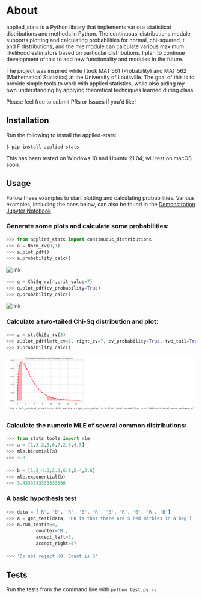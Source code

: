 # About

applied_stats is a Python library that implements various statistical distributions and methods in Python. The continuous_distributions module supports plotting and calculating probabilities for normal, chi-squared, t, and F distributions, and the mle module can calculate various maximum likelihood estimators based on particular distributions. I plan to continue development of this to add new functionality and modules in the future. 

The project was inspired while I took MAT 561 (Probability) and MAT 562 (Mathematical Statistics) at the University of Louisville. The goal of this is to provide simple tools to work with applied statistics, while also aiding my own understanding by applying theoretical techniques learned during class.

Please feel free to submit PRs or Issues if you'd like!

## Installation

Run the following to install the applied-stats:

``` 
$ pip install applied-stats
```

This has been tested on Windows 10 and Ubuntu 21.04; will test on macOS soon. 

## Usage

Follow these examples to start plotting and calculating probabilities. Various examples, including the ones below, can also be found in the [Demonstration Jupyter Notebook](https://github.com/WillTirone/applied-stats_examples/blob/main/Demonstration.ipynb)

### Generate some plots and calculate some probabilities: 

```python
>>> from applied_stats import continuous_distributions
>>> a = Norm_rv(0,1)
>>> a.plot_pdf()
>>> a.probability_calc()
```
![link](https://github.com/WillTirone/applied_stats/blob/main/output_images/N(0%2C1)_plot.png)

```python
>>> q = ChiSq_rv(4,crit_value=7)
>>> q.plot_pdf(cv_probability=True)
>>> q.probability_calc()
```
![link](https://github.com/WillTirone/applied_stats/blob/main/output_images/X-sqr(4).png)

### Calculate a two-tailed Chi-Sq distribution and plot: 

```python 
>>> z = st.ChiSq_rv(3)
>>> z.plot_pdf(left_cv=1, right_cv=7, cv_probability=True, two_tail=True)
>>> z.probability_calc()
```
![link](https://github.com/WillTirone/applied_stats/blob/main/output_images/two_tailed_chi_sq_full.PNG)

### Calculate the numeric MLE of several common distributions: 

```python 
>>> from stats_tools import mle 
>>> a = [1,3,2,5,6,7,2,3,4,5]
>>> mle.binomial(a)
>>> 3.8

>>> b = [1.2,4.3,2.3,6.8,2.4,3.6]
>>> mle.exponential(b) 
>>> 3.4333333333333336
```

### A basic hypothesis test 

```python 
>>> data = ['R', 'B', 'R', 'B', 'R', 'B', 'R', 'B', 'R', 'B']
>>> a = gen_test(data, 'H0 is that there are 5 red marbles in a bag')
>>> a.run_test(n=4, 
           counter='R', 
           accept_left=3, 
           accept_right=4)
           
>>> 'Do not reject H0. Count is 3'
```

## Tests

Run the tests from the command line with `python test.py -v`
